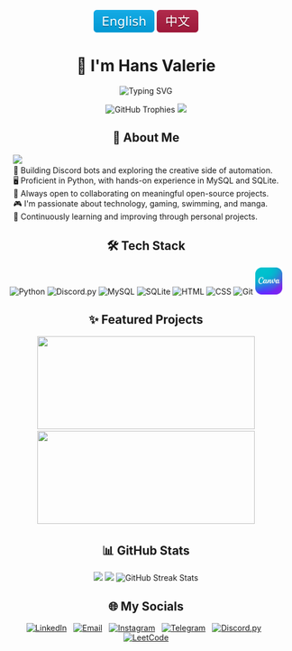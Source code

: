 <p align="center">
 <img src="assets/badges/English.svg" alt="Switch to English"/>
  <a href="docs/readmeCN.md"><img src="assets/badges/Chinese.svg" alt="切换到中文"/></a>
</p>


<div align="center">

# 👋 I'm Hans Valerie

<p>
  <picture>
  <img src="https://readme-typing-svg.demolab.com?font=Fira+Code,&size=24&pause=1000&color=5865F2&width=460&lines=Turning+ideas+into+automation;Coding+late,+improving+daily;Always+hungry+to+learn+new+stuff" alt="Typing SVG">
  </picture>
</p>

<picture>
<img src="https://github-profile-trophy.vercel.app/?username=Dendroculus&theme=tokyonight&no-frame=true&no-bg=true&margin-w=4&row=1&column=7" alt="GitHub Trophies" />
<img src="https://github-readme-activity-graph.vercel.app/graph?username=Dendroculus&theme=tokyo-night&bg_color=0d1117&color=e2e8f0&line=0ea5e9&point=38bdf8&area=true&hide_border=true&hide_title=true&hide_legend=true" />
</picture>

</div>



<div align="center">

## 🔭 About Me

<div style="display: inline-block; text-align: left;">
<picture><img src="https://komarev.com/ghpvc/?username=Dendroculus&color=ff69b4&style=round&abbreviated=true" /> </picture>
<br>
🐍 Building Discord bots and exploring the creative side of automation. <br>
🖥 Proficient in Python, with hands-on experience in MySQL and SQLite. <br>
🤝 Always open to collaborating on meaningful open-source projects. <br>
🎮 I'm passionate about technology, gaming, swimming, and manga. <br>
🎯 Continuously learning and improving through personal projects.
</div>

</div>



<div align="center">

## 🛠 Tech Stack

<p>
  <picture>
  <img src="https://skillicons.dev/icons?i=python" alt="Python" />
  <img src="https://skillicons.dev/icons?i=discord" alt="Discord.py" />
  <img src="https://skillicons.dev/icons?i=mysql" alt="MySQL" />
  <img src="https://skillicons.dev/icons?i=sqlite" alt="SQLite" />
  <img src="https://skillicons.dev/icons?i=html" alt="HTML" />
  <img src="https://skillicons.dev/icons?i=css" alt="CSS" />
  <img src="https://skillicons.dev/icons?i=git" alt="Git" />
  <a href="https://www.canva.com" target="_blank">
    <img src="https://github.com/Dendroculus/Dendroculus/blob/main/assets/Canva_Logo.png?raw=true" width="48" height="48" alt="Canva" />
  </a>
  </picture>
</p>

</div>



<div align="center">

## ✨ Featured Projects

<p>
  <a href="https://github.com/Dendroculus/AniAvatar"><img height="165" width="386"  src="https://github-dendroculus-readme-stats.vercel.app/api/pin/?username=Dendroculus&repo=AniAvatar&theme=omni&show_owner=true&border_color=B947B1&border_radius=20" onerror="this.onerror=null; this.src='https://github-readme-stats.vercel.app/api/pin/?username=Dendroculus&repo=AniAvatar&theme=omni&show_owner=true&border_color=B947B1&border_radius=20';"/></a>
  <a href="https://github.com/Dendroculus/kurumi-discord-bot"><img height="165" width="386" src="https://github-dendroculus-readme-stats.vercel.app/api/pin/?username=Dendroculus&repo=kurumi-discord-bot&theme=omni&show_owner=true&border_color=B947B1&border_radius=20" onerror="this.onerror=null; this.src='https://github-readme-stats.vercel.app/api/pin/?username=Dendroculus&repo=kurumi-discord-bot&theme=omni&show_owner=true&border_color=B947B1&border_radius=20';"/></a>
</p>

</div>

<div align="center">

## 📊 GitHub Stats

<p>
  <picture>
    <source media="(max-width: 768px)" srcset="https://github-dendroculus-readme-stats.vercel.app/api?username=Dendroculus&include_all_commits=true&show_icons=true&theme=tokyonight&border_color=0284c7&border_radius=20">
    <img height="165" src="https://github-dendroculus-readme-stats.vercel.app/api?username=Dendroculus&include_all_commits=true&show_icons=true&theme=tokyonight&border_color=0284c7&border_radius=25" onerror="this.onerror=null; this.src='https://github-readme-stats.vercel.app/api?username=Dendroculus&include_all_commits=true&show_icons=true&theme=tokyonight&border_color=0284c7&border_radius=25';"/>
  </picture>
  <picture>
    <source media="(max-width: 768px)" srcset="https://github-dendroculus-readme-stats.vercel.app/api/top-langs/?username=Dendroculus&layout=compact&theme=tokyonight&langs_count=4&border_color=0284c7&border_radius=20">
    <img height="165" src="https://github-dendroculus-readme-stats.vercel.app/api/top-langs/?username=Dendroculus&layout=compact&theme=tokyonight&langs_count=8&border_color=0284c7&border_radius=20&card_width=320" onerror="this.onerror=null; this.src='https://github-readme-stats.vercel.app/api/top-langs/?username=Dendroculus&layout=compact&theme=tokyonight&langs_count=8&border_color=0284c7&border_radius=20&card_width=320';"/>
  </picture>
  <picture>
    <img
      src="https://github-readme-streak-stats-salesp07.vercel.app/?user=Dendroculus&theme=tokyonight&background=161b22&ring=60a5fa&fire=7dd3fc&currStreakLabel=60a5fa&sideNums=38bdf8&sideLabels=60a5fa&dates=94a3b8&border=3b82f6&stroke=0ea5e9&border_radius=20"
      onerror="this.onerror=null;
               this.src='https://nirzak-streak-stats.vercel.app/?user=Dendroculus&theme=tokyonight&background=161b22&ring=60a5fa&fire=7dd3fc&border=3b82f6&border_radius=20';
               this.onerror=function(){
                 this.src='https://streak-stats.demolab.com/?user=Dendroculus&theme=tokyonight&background=161b22&border_radius=20';
               };"
      alt="GitHub Streak Stats"
      height="165"
    />
  </Picture>
</p>

</div>

<div align="center">

## 🌐 My Socials

<p>
  <a href="https://www.linkedin.com/in/hans-valerie/" target="_blank"><img src="https://cdn.jsdelivr.net/gh/devicons/devicon/icons/linkedin/linkedin-original.svg" alt="LinkedIn" width="38" height="38"/></a>
  &nbsp;
  <a href="mailto:metsuwork@gmail.com"><img src="https://cdn-icons-png.flaticon.com/512/732/732200.png" alt="Email" width="38" height="38/"/></a>
  &nbsp;
  <a href="https://www.instagram.com/hansv.va/" target="_blank"><img src="https://cdn-icons-png.flaticon.com/512/2111/2111463.png" alt="Instagram" width="38" height="38"/></a>
  &nbsp;
  <a href="https://t.me/HansValerie" target="_blank"><img src="https://github.com/user-attachments/assets/3eb0ab11-0da8-4559-962e-0b3b07ad4bb3" alt="Telegram" width="38" height="38"/></a>
  &nbsp;
  <a href="https://discord.com/users/955268891125375036"><img src="https://skillicons.dev/icons?i=discord" alt="Discord.py" width="38" height="38"/></a>
  &nbsp;
  <a href="https://leetcode.com/u/Dendroculus/" target="_blank"><img src="https://cdn.jsdelivr.net/gh/homarr-labs/dashboard-icons/svg/leetcode-dark.svg" alt="LeetCode" width="38" height="38"/></a>
</p>

</div>
